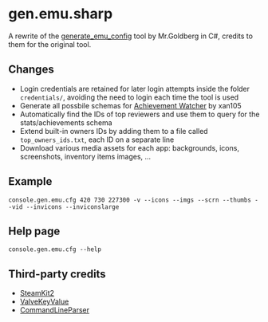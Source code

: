 # gen.emu.sharp
A rewrite of the [generate_emu_config](https://gitlab.com/Mr_Goldberg/goldberg_emulator/-/tree/master/scripts) tool by Mr.Goldberg in C#, credits to them for the original tool.  

## Changes
* Login credentials are retained for later login attempts inside the folder `credentials/`, avoiding the need to login each time the tool is used
* Generate all possbile schemas for [Achievement Watcher](https://github.com/xan105/Achievement-Watcher) by xan105
* Automatically find the IDs of top reviewers and use them to query for the stats/achievements schema
* Extend built-in owners IDs by adding them to a file called `top_owners_ids.txt`, each ID on a separate line
* Download various media assets for each app: backgrounds, icons, screenshots, inventory items images, ...

## Example
```shell
console.gen.emu.cfg 420 730 227300 -v --icons --imgs --scrn --thumbs --vid --invicons --inviconslarge
```

## Help page
```shell
console.gen.emu.cfg --help
```

## Third-party credits
* [SteamKit2](https://github.com/SteamRE/SteamKit)
* [ValveKeyValue](https://github.com/ValveResourceFormat/ValveKeyValue)
* [CommandLineParser](https://github.com/commandlineparser/commandline)
